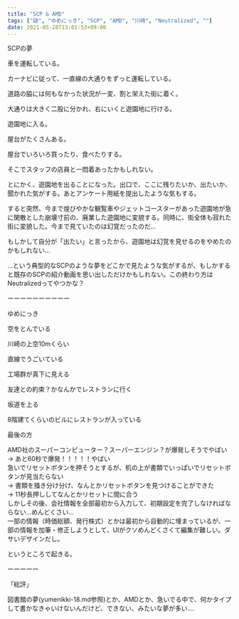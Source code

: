 ```yaml
---
title: "SCP & AMD"
tags: ["謎", "ゆめにっき", "SCP", "AMD", "川崎", "Neutralized", ""]
date: 2021-05-28T13:01:53+09:00
---
```


SCPの夢

車を運転している。

カーナビに従って、一直線の大通りをずっと運転している。

道路の脇には何もなかった状況が一変、割と栄えた街に着く。

大通りは大きく二股に分かれ、右にいくと遊園地に行ける。

遊園地に入る。

屋台がたくさんある。

屋台でいろいろ買ったり、食べたりする。

そこでスタッフの店員と一悶着あったかもしれない。

とにかく、遊園地を出ることになった。出口で、ここに残りたいか、出たいか、聞かれた気がする。あとアンケート用紙を提出したような気もする。

すると突然、今まで煌びやかな観覧車やジェットコースターがあった遊園地が急に閑散とした崩壊寸前の、廃業した遊園地に変貌する。同時に、街全体も寂れた街に変貌した。今まで見ていたのは幻覚だったのだ...

もしかして自分が「出たい」と言ったから、遊園地は幻覚を見せるのをやめたのかもしれない...

...という典型的なSCPのような夢をどこかで見たような気がするが、もしかすると既存のSCPの紹介動画を思い出しただけかもしれない。この終わり方はNeutralizedってやつかな？

ーーーーーーーーーー

ゆめにっき

空をとんでいる

川崎の上空10mくらい

直線でうごいている

工場群が真下に見える


友達との約束？かなんかでレストランに行く

坂道を上る

8階建てくらいのビルにレストランが入っている


最後の方

AMD社のスーパーコンピューター？スーパーエンジン？が爆発しそうでやばい  
→ あと60秒で爆発！！！！！やばい  
急いでリセットボタンを押そうとするが、机の上が書類でいっぱいでリセットボタンが見当たらない  
→ 書類を掻き分け分け、なんとかリセットボタンを見つけることができた  
→ 11秒長押ししてなんとかリセットに間に合う  
しかしその後、会社情報を全部最初から入力して、初期設定を完了しなければならない...めんどくさい...  
一部の情報（時価総額、発行株式）とかは最初から自動的に埋まっているが、一部の情報を加筆・修正しようとして、UIがクソめんどくさくて編集が難しい。ダサいデザインだし。

というところで起きる。



ーーーーー

「総評」

図書館の夢(yumenikki-18.md参照)とか、AMDとか、急いでる中で、何かタイプして書かなきゃいけないんだけど、できない、みたいな夢が多い....

